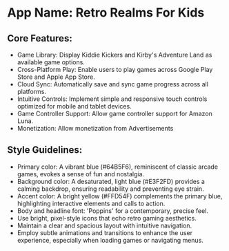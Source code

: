 # **App Name**: Retro Realms For Kids

## Core Features:

- Game Library: Display Kiddie Kickers and Kirby's Adventure Land as available game options.
- Cross-Platform Play: Enable users to play games across Google Play Store and Apple App Store.
- Cloud Sync: Automatically save and sync game progress across all platforms.
- Intuitive Controls: Implement simple and responsive touch controls optimized for mobile and tablet devices.
- Game Controller Support: Allow game controller support for Amazon Luna.
- Monetization: Allow monetization from Advertisements

## Style Guidelines:

- Primary color: A vibrant blue (#64B5F6), reminiscent of classic arcade games, evokes a sense of fun and nostalgia.
- Background color: A desaturated, light blue (#E3F2FD) provides a calming backdrop, ensuring readability and preventing eye strain.
- Accent color: A bright yellow (#FFD54F) complements the primary blue, highlighting interactive elements and calls to action.
- Body and headline font: 'Poppins' for a contemporary, precise feel.
- Use bright, pixel-style icons that echo retro gaming aesthetics.
- Maintain a clear and spacious layout with intuitive navigation.
- Employ subtle animations and transitions to enhance the user experience, especially when loading games or navigating menus.